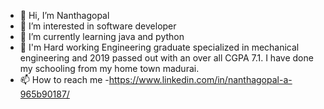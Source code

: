 - 👋 Hi, I’m Nanthagopal
- 👀 I’m interested in software developer
- 🌱 I’m currently learning java and python
- 💞️ I'm Hard working Engineering graduate specialized in mechanical engineering and 2019 passed out with an over all CGPA 7.1. I have done my schooling from my home town madurai.
- 📫 How to reach me -https://www.linkedin.com/in/nanthagopal-a-965b90187/

<!---
Nantha27/Nantha27 is a ✨ special ✨ repository because its `README.md` (this file) appears on your GitHub profile.
You can click the Preview link to take a look at your changes.
--->
